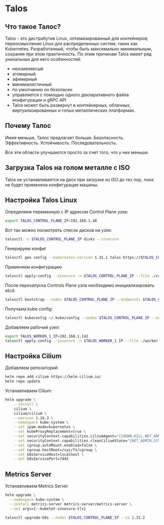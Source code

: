 # Talos

## Что такое Талос?

Talos - это дистрибутив Linux, оптимизированный для контейнеров;
переосмысление Linux для распределенных систем, таких как Kubernetes.
Разработанный, чтобы быть максимально минимальным, сохраняя при этом практичность.
По этим причинам Talos имеет ряд уникальных для него особенностей:

- неизменяесый
- атомарный
- эфимерный
- минималистичный
- по умолчанию он безопасен
- управляется с помощью одного декларативного файла конфигурации и gRPC API
- Talos может быть развернут в контейнерных, облачных, виртуализированных и голых металлических платформах.

## Почему Талос

Имея меньше, Талос предлагает больше. Безопасность. Эффективность. Устойчивость. Последовательность.

Все эти области улучшаются просто за счет того, что у них меньше.

## Загрузка Talos на голом металле с ISO

Talos не устанавливается на диск при загрузке из ISO до тех пор, пока не будет применена конфигурация машины.

## Настройка Talos Linux

Определяем переменную с IP адресом Control Plane узла:

```sh
export TALOS_CONTROL_PLANE_IP=192.168.1.48
```

Вот так можно посмотреть список дисков на узле:

```sh
talosctl -n $TALOS_CONTROL_PLANE_IP disks --insecure
```

Генерируем конфиг

```sh
talosctl gen config --kubernetes-version 1.31.1 talos https://$TALOS_CONTROL_PLANE_IP:6443 --config-patch @patch.yaml
```

Применяем конфигурацию

```sh
talosctl apply-config --insecure -n $TALOS_CONTROL_PLANE_IP --file ./controlplane.yaml
```

После перезапуска Controls Plane узла необходимо инициализировать etcd:

```sh
talosctl bootstrap --nodes $TALOS_CONTROL_PLANE_IP --endpoints $TALOS_CONTROL_PLANE_IP --talosconfig=./talosconfig
```

Получаем kube config:

```sh
talosctl kubeconfig ~/.kube/config --nodes $TALOS_CONTROL_PLANE_IP --endpoints $TALOS_CONTROL_PLANE_IP --talosconfig ./talosconfig
```

Добавляем рабочий узел:

```sh
export TALOS_WORKER_1_IP=192.168.1.142
talosctl apply-config --insecure -n $TALOS_WORKER_1_IP --file ./worker.yaml
```

## Настройка Cilium

Добавляем репозиторий:

```sh
helm repo add cilium https://helm.cilium.io/
helm repo update
```

Устанавливаем Cilium:

```sh
helm upgrade \
    --install \
    cilium \
    cilium/cilium \
    --version 1.16.3 \
    --namespace kube-system \
    --set ipam.mode=kubernetes \
    --set kubeProxyReplacement=true \
    --set securityContext.capabilities.ciliumAgent="{CHOWN,KILL,NET_ADMIN,NET_RAW,IPC_LOCK,SYS_ADMIN,SYS_RESOURCE,DAC_OVERRIDE,FOWNER,SETGID,SETUID}" \
    --set securityContext.capabilities.cleanCiliumState="{NET_ADMIN,SYS_ADMIN,SYS_RESOURCE}" \
    --set cgroup.autoMount.enabled=false \
    --set cgroup.hostRoot=/sys/fs/cgroup \
    --set k8sServiceHost=localhost \
    --set k8sServicePort=7445
```

## Metrics Server

Устанавливаем Metrics Server

```sh
helm upgrade \
  --namespace kube-system \
  --install metrics-server metrics-server/metrics-server \
  --set args={--kubelet-insecure-tls}
```

```sh
talosctl upgrade-k8s --nodes $TALOS_CONTROL_PLANE_IP --to 1.31.2
```
